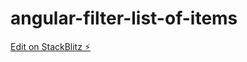 # angular-filter-list-of-items

[Edit on StackBlitz ⚡️](https://stackblitz.com/edit/angular-filter-list-of-items-gzclgh)